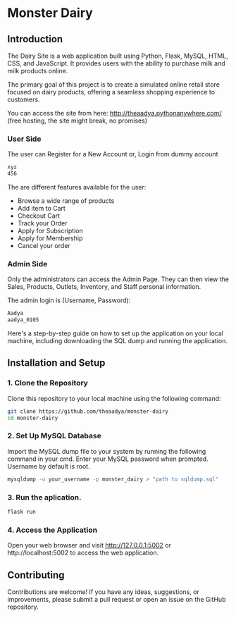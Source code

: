 # Monster Dairy 

## Introduction
The Dairy Site is a web application built using Python, Flask, MySQL, HTML, CSS, and JavaScript. It provides users with the ability to purchase milk and milk products online. 

The primary goal of this project is to create a simulated online retail store focused on dairy products, offering a seamless shopping experience to customers.

You can access the site from here: http://theaadya.pythonanywhere.com/
(free hosting, the site might break, no promises)

### User Side

The user can Register for a New Account or,
Login from dummy account 
```bash
xyz
456
```

The are different features available for the user:
- Browse a wide range of products
- Add item to Cart
- Checkout Cart
- Track your Order
- Apply for Subscription
- Apply for Membership
- Cancel your order

### Admin Side

Only the administrators can access the Admin Page. They can then view the Sales, Products, Outlets, Inventory, and Staff personal information.

The admin login is (Username, Password):
```bash
Aadya
aadya_0105
```

Here's a step-by-step guide on how to set up the application on your local machine, including downloading the SQL dump and running the application.

## Installation and Setup

### 1. Clone the Repository

Clone this repository to your local machine using the following command:

```bash
git clone https://github.com/theaadya/monster-dairy
cd monster-dairy
```

### 2. Set Up MySQL Database

Import the MySQL dump file to your system by running the following command in your cmd. 
Enter your MySQL password when prompted. 
Username by default is root. 

```bash
mysqldump -u your_username -p monster_dairy > "path to sqldump.sql"
```

### 3. Run the aplication.

```bash
flask run
```

### 4. Access the Application

Open your web browser and visit http://127.0.0.1:5002 or http://localhost:5002 to access the web application.

## Contributing

Contributions are welcome! If you have any ideas, suggestions, or improvements, please submit a pull request or open an issue on the GitHub repository.
